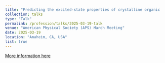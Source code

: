 ```yaml
---
title: "Predicting the excited-state properties of crystalline organic semiconductors using GW+BSE and machine learning"
collection: talks
type: "Talk"
permalink: /profession/talks/2025-03-19-talk
venue: "American Physical Society (APS) March Meeting"
date: 2025-03-19
location: "Anaheim, CA, USA"
list: true
---
```


[More information here](https://summit.aps.org/events/MAR-L47/2)

<!-- This is a description of your talk, which is a markdown files that can be all markdown-ified like any other post. Yay markdown! -->
